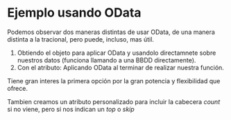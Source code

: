 # Ejemplo usando OData

Podemos observar dos maneras distintas de usar OData, de una manera distinta a la tracional, pero puede, incluso, mas útil.

1. Obtiendo el objeto para aplicar OData y usandolo directamnete sobre nuestros datos (funciona llamando a una BBDD directamente).
2. Con el atributo: Aplicando OData al terminar de realizar nuestra función.

Tiene gran interes la primera opción por la gran potencia y flexibilidad que ofrece.

Tambien creamos un atributo personalizado para incluir la cabecera *count* si no viene, pero si nos indican un *top* o *skip*
